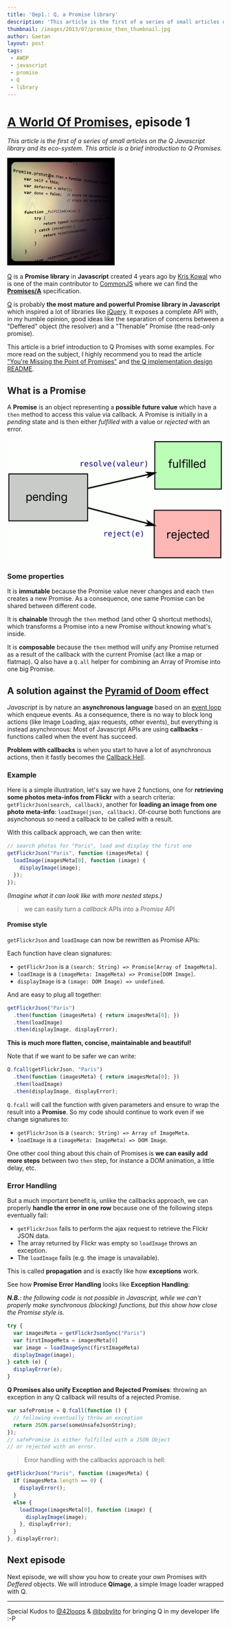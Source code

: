 ```yaml
---
title: 'Qep1.: Q, a Promise library'
description: 'This article is the first of a series of small articles on the Q Javascript library and its eco-system. It is a brief introduction to Q Promises.'
thumbnail: /images/2013/07/promise_then_thumbnail.jpg
author: Gaetan
layout: post
tags:
 - AWOP
 - javascript
 - promise
 - Q
 - library
---
```


[0]: /pages/a-world-of-promises/
[1]: http://github.com/kriskowal/q
[2]: http://github.com/gre/qimage
[3]: https://github.com/kriskowal
[4]: http://wiki.commonjs.org/
[5]: http://domenic.me/2012/10/14/youre-missing-the-point-of-promises/
[6]: https://raw.github.com/kriskowal/q/master/design/README.js
[7]: https://developer.mozilla.org/en-US/docs/Web/JavaScript/Guide/EventLoop
[8]: http://jquery.com/
[9]: http://wiki.commonjs.org/wiki/Promises/A
[10]: http://tritarget.org/blog/2012/11/28/the-pyramid-of-doom-a-javascript-style-trap/

# [A World Of Promises][0], episode 1

*This article is the first of a series of small articles 
on the Q Javascript library and its eco-system.
This article is a brief introduction to Q Promises.*

<img src="/images/2013/07/promise_then_thumbnail.jpg" alt="" class="thumbnail-left" />

[Q][1] is a **Promise library** in **Javascript** 
created 4 years ago by [Kris Kowal][3] who is one of the main contributor to [CommonJS][4]
where we can find the **[Promises/A][9]** specification.

[Q][1] is probably **the most mature and powerful Promise library in Javascript**
which inspired a lot of libraries like [jQuery][8].
It exposes a complete API with, in my humble opinion, 
good ideas like the separation of concerns between a "Deffered" object (the resolver) 
and a "Thenable" Promise (the read-only promise).

This article is a brief introduction to Q Promises with some examples.
For more read on the subject, I highly recommend you to read
the article ["You're Missing the Point of Promises"][5] 
and [the Q implementation design README][6].

<!-- more -->

## What is a Promise

A **Promise** is an object representing a **possible future value** which have 
a `then` method to access this value via callback. A Promise is initially 
in a *pending* state and is then either *fulfilled* with a value or *rejected* with an error.

![Schema representing Promise states: pending -> fulfilled|rejected](/images/2013/07/promise.png)
### Some properties

It is **immutable** because the Promise value never changes and each `then` creates a new Promise. 
As a consequence, one same Promise can be shared between different code.

It is **chainable** through the `then` method (and other Q shortcut methods),
which transforms a Promise into a new Promise without knowing what's inside.

It is **composable** because the `then` method will unify any Promise returned as 
a result of the callback with the current Promise (act like a map or flatmap). 
Q also have a `Q.all` helper for combining an Array of Promise into one big Promise.

## A solution against the [Pyramid of Doom][10] effect

*Javascript* is by nature an **asynchronous language** based on an [event loop][7] which enqueue events.
As a consequence, there is no way to block long actions (like Image Loading, ajax requests, other events), but everything is instead asynchronous:
Most of Javascript APIs are using **callbacks** - functions called when the event has succeed.

**Problem with callbacks** is when you start to have a lot of asynchronous actions, then it fastly becomes the [Callback Hell](http://callbackhell.com/).

### Example

Here is a simple illustration, let's say we have 2 functions, 
one for **retrieving some photos meta-infos from Flickr** with a search criteria: `getFlickrJson(search, callback)`, 
another for **loading an image from one photo meta-info**: `loadImage(json, callback)`. 
Of-course both functions are asynchonous so need a callback to be called with a result.

With this callback approach, we can then write:

```javascript
// search photos for "Paris", load and display the first one
getFlickrJson("Paris", function (imagesMeta) {
  loadImage(imagesMeta[0], function (image) {
    displayImage(image);
  });
});
```
*(Imagine what it can look like with more nested steps.)*

> we can easily turn a *callback* APIs into a *Promise* API

#### Promise style

`getFlickrJson` and `loadImage` can now be rewritten as Promise APIs:

Each function have clean signatures:

* `getFlickrJson` is a `(search: String) => Promise[Array of ImageMeta]`.
* `loadImage` is a `(imageMeta: ImageMeta) => Promise[DOM Image]`.
* `displayImage` is a `(image: DOM Image) => undefined`.

And are easy to plug all together:

```javascript
getFlickrJson("Paris")
  .then(function (imagesMeta) { return imagesMeta[0]; })
  .then(loadImage)
  .then(displayImage, displayError);
```

**This is much more flatten, concise, maintainable and beautiful!**

Note that if we want to be safer we can write:

```javascript
Q.fcall(getFlickrJson, "Paris")
  .then(function (imagesMeta) { return imagesMeta[0]; })
  .then(loadImage)
  .then(displayImage, displayError);
```

`Q.fcall` will call the function with given parameters and ensure to wrap the result into a **Promise**.
So my code should continue to work even if we change signatures to:

* `getFlickrJson` is a `(search: String) => Array of ImageMeta`.
* `loadImage` is a `(imageMeta: ImageMeta) => DOM Image`.

One other cool thing about this chain of Promises is **we can easily add more steps** between two `then` step, for instance a DOM animation, a little delay, etc.

### Error Handling

But a much important benefit is, unlike the callbacks approach,
we can properly **handle the error in one row** because one of the following steps eventually fail:

* `getFlickrJson` fails to perform the ajax request to retrieve the Flickr JSON data.
* The array returned by Flickr was empty so `loadImage` throws an exception.
* The `loadImage` fails (e.g. the image is unavailable).

This is called **propagation** and is exactly like how **exceptions** work.

See how **Promise Error Handling** looks like **Exception Handling**:

***N.B.***: *the following code is not possible in Javascript,
while we can't properly make synchronous (blocking) functions,
but this show how close the Promise style is.*

```javascript
try {
  var imagesMeta = getFlickrJsonSync("Paris")
  var firstImageMeta = imagesMeta[0]
  var image = loadImageSync(firstImageMeta)
  displayImage(image);
} catch (e) {
  displayError(e);
}
```

**Q Promises also unify Exception and Rejected Promises**:
throwing an exception in any Q callback will results of a rejected Promise.

```javascript
var safePromise = Q.fcall(function () {
  // following eventually throw an exception
  return JSON.parse(someUnsafeJsonString);
});
// safePromise is either fulfilled with a JSON Object
// or rejected with an error.
```

> Error handling with the callbacks approach is hell:

```javascript
getFlickrJson("Paris", function (imagesMeta) {
  if (imagesMeta.length == 0) {
    displayError();
  }
  else {
    loadImage(imagesMeta[0], function (image) {
      displayImage(image);
    }, displayError);
  }
}, displayError);
```


## Next episode

Next episode, we will show you how to create your own Promises with *Deffered* objects.
We will introduce **Qimage**, a simple Image loader wrapped with Q.

---

Special Kudos to <a href="http://twitter.com/42loops">@42loops</a> & <a href="http://twitter.com/bobylito">@bobylito</a>
for bringing Q in my developer life :-P
